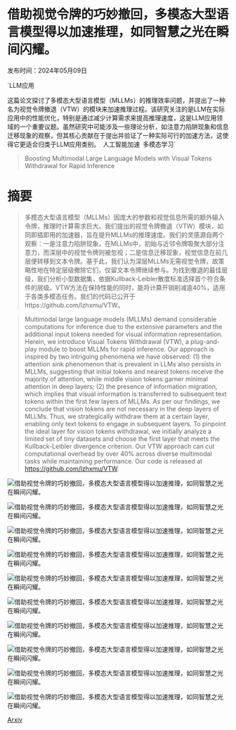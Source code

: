 # 借助视觉令牌的巧妙撤回，多模态大型语言模型得以加速推理，如同智慧之光在瞬间闪耀。

发布时间：2024年05月09日

`LLM应用

这篇论文探讨了多模态大型语言模型（MLLMs）的推理效率问题，并提出了一种名为视觉令牌撤退（VTW）的模块来加速推理过程。该研究关注的是LLM在实际应用中的性能优化，特别是通过减少计算需求来提高推理速度，这是LLM应用领域的一个重要议题。虽然研究中可能涉及一些理论分析，如注意力陷阱现象和信息迁移现象的观察，但其核心贡献在于提出并验证了一种实际可行的加速方法，这使得它更适合归类于LLM应用类别。` `人工智能加速` `多模态学习`

> Boosting Multimodal Large Language Models with Visual Tokens Withdrawal for Rapid Inference

# 摘要

> 多模态大型语言模型（MLLMs）因庞大的参数和视觉信息所需的额外输入令牌，推理时计算需求巨大。我们提出的视觉令牌撤退（VTW）模块，如同即插即用的加速器，旨在提升MLLMs的推理速度。我们的灵感源自两个观察：一是注意力陷阱现象，在MLLMs中，初始与近邻令牌吸聚大部分注意力，而深层中的视觉令牌则被忽视；二是信息迁移现象，视觉信息在前几层便转移到文本令牌。基于此，我们认为深层MLLMs无需视觉令牌，故策略性地在特定层级撤除它们，仅留文本令牌继续参与。为找到撤退的最佳层级，我们分析小型数据集，依据Kullback-Leibler散度标准选择首个符合条件的层级。VTW方法在保持性能的同时，能将计算开销削减逾40%，适用于各类多模态任务。我们的代码已公开于https://github.com/lzhxmu/VTW。

> Multimodal large language models (MLLMs) demand considerable computations for inference due to the extensive parameters and the additional input tokens needed for visual information representation. Herein, we introduce Visual Tokens Withdrawal (VTW), a plug-and-play module to boost MLLMs for rapid inference. Our approach is inspired by two intriguing phenomena we have observed: (1) the attention sink phenomenon that is prevalent in LLMs also persists in MLLMs, suggesting that initial tokens and nearest tokens receive the majority of attention, while middle vision tokens garner minimal attention in deep layers; (2) the presence of information migration, which implies that visual information is transferred to subsequent text tokens within the first few layers of MLLMs. As per our findings, we conclude that vision tokens are not necessary in the deep layers of MLLMs. Thus, we strategically withdraw them at a certain layer, enabling only text tokens to engage in subsequent layers. To pinpoint the ideal layer for vision tokens withdrawal, we initially analyze a limited set of tiny datasets and choose the first layer that meets the Kullback-Leibler divergence criterion. Our VTW approach can cut computational overhead by over 40\% across diverse multimodal tasks while maintaining performance. Our code is released at https://github.com/lzhxmu/VTW.

![借助视觉令牌的巧妙撤回，多模态大型语言模型得以加速推理，如同智慧之光在瞬间闪耀。](../../../paper_images/2405.05803/x1.png)

![借助视觉令牌的巧妙撤回，多模态大型语言模型得以加速推理，如同智慧之光在瞬间闪耀。](../../../paper_images/2405.05803/x2.png)

![借助视觉令牌的巧妙撤回，多模态大型语言模型得以加速推理，如同智慧之光在瞬间闪耀。](../../../paper_images/2405.05803/x3.png)

![借助视觉令牌的巧妙撤回，多模态大型语言模型得以加速推理，如同智慧之光在瞬间闪耀。](../../../paper_images/2405.05803/x4.png)

![借助视觉令牌的巧妙撤回，多模态大型语言模型得以加速推理，如同智慧之光在瞬间闪耀。](../../../paper_images/2405.05803/x5.png)

![借助视觉令牌的巧妙撤回，多模态大型语言模型得以加速推理，如同智慧之光在瞬间闪耀。](../../../paper_images/2405.05803/x6.png)

![借助视觉令牌的巧妙撤回，多模态大型语言模型得以加速推理，如同智慧之光在瞬间闪耀。](../../../paper_images/2405.05803/x7.png)

![借助视觉令牌的巧妙撤回，多模态大型语言模型得以加速推理，如同智慧之光在瞬间闪耀。](../../../paper_images/2405.05803/x8.png)

![借助视觉令牌的巧妙撤回，多模态大型语言模型得以加速推理，如同智慧之光在瞬间闪耀。](../../../paper_images/2405.05803/x9.png)

![借助视觉令牌的巧妙撤回，多模态大型语言模型得以加速推理，如同智慧之光在瞬间闪耀。](../../../paper_images/2405.05803/x10.png)

[Arxiv](https://arxiv.org/abs/2405.05803)